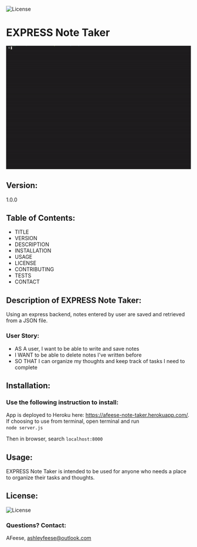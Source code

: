
  ![License](https://img.shields.io/badge/License-AGPL-blue.svg?style=plastic)

# EXPRESS Note Taker

![mdGIF](notetaker.gif)

## Version:
1.0.0

## Table of Contents:
* TITLE
* VERSION
* DESCRIPTION
* INSTALLATION
* USAGE
* LICENSE
* CONTRIBUTING
* TESTS
* CONTACT


## Description of EXPRESS Note Taker:
Using an express backend, notes entered by user are saved and retrieved from a JSON file.

### User Story: 
* AS A user, I want to be able to write and save notes 
* I WANT to be able to delete notes I've written before 
* SO THAT I can organize my thoughts and keep track of tasks I need to complete


## Installation: 
### Use the following instruction to install: 

App is deployed to Heroku here: https://afeese-note-taker.herokuapp.com/. 
If choosing to use from terminal, open terminal and run    
```node server.js```   

Then in browser, search 
```localhost:8000``` 




## Usage: 
EXPRESS Note Taker is intended to be used for anyone who needs a place to organize their tasks and thoughts. 




## License: 
![License](https://img.shields.io/badge/License-AGPL-blue.svg?style=plastic)


### Questions? Contact:
AFeese, ashleyfeese@outlook.com

